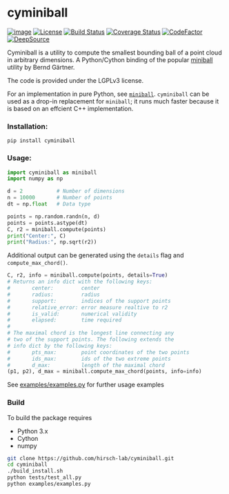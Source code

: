 # cyminiball

<!--https://raw.githubusercontent.com/yngvem/group-lasso/master/README.rst-->

<!--[![Downloads](https://pepy.tech/badge/cyminiball)](https://pepy.tech/project/cyminiball)-->
<!--https://pypistats.org/packages/cyminiball-->
[![image](https://img.shields.io/pypi/v/cyminiball.svg)](https://pypi.org/project/cyminiball/)
[![License](https://img.shields.io/pypi/l/cyminiball)](https://github.com/hirsch-lab/cyminiball/blob/main/LICENSE)
[![Build Status](https://travis-ci.org/hirsch-lab/cyminiball.svg?branch=main)](https://travis-ci.org/hirsch-lab/cyminiball)
[![Coverage Status](https://coveralls.io/repos/github/hirsch-lab/cyminiball/badge.svg?branch=main)](https://coveralls.io/github/hirsch-lab/cyminiball?branch=main)
[![CodeFactor](https://www.codefactor.io/repository/github/hirsch-lab/cyminiball/badge)](https://www.codefactor.io/repository/github/hirsch-lab/cyminiball)
[![DeepSource](https://deepsource.io/gh/hirsch-lab/cyminiball.svg/?label=active+issues)](https://deepsource.io/gh/hirsch-lab/cyminiball/?ref=repository-badge)


Cyminiball is a utility to compute the smallest bounding ball of a point cloud in arbitrary dimensions. A Python/Cython binding of the popular [miniball](https://people.inf.ethz.ch/gaertner/subdir/software/miniball.html) utility by Bernd Gärtner.

The code is provided under the LGPLv3 license.

For an implementation in pure Python, see [`miniball`](https://pypi.org/project/miniball/). `cyminiball` can be used as a drop-in replacement for `miniball`; it runs much faster because it is based on an effcient C++ implementation.

### Installation:

    pip install cyminiball

### Usage:

```python
import cyminiball as miniball
import numpy as np

d = 2           # Number of dimensions
n = 10000       # Number of points
dt = np.float   # Data type

points = np.random.randn(n, d)
points = points.astype(dt)
C, r2 = miniball.compute(points)
print("Center:", C)
print("Radius:", np.sqrt(r2))
```

Additional output can be generated using the `details` flag and `compute_max_chord()`.

```python
C, r2, info = miniball.compute(points, details=True)
# Returns an info dict with the following keys:
#       center:         center
#       radius:         radius
#       support:        indices of the support points
#       relative_error: error measure realtive to r2
#       is_valid:       numerical validity
#       elapsed:        time required
#
# The maximal chord is the longest line connecting any
# two of the support points. The following extends the
# info dict by the following keys:
#       pts_max:        point coordinates of the two points
#       ids_max:        ids of the two extreme points
#       d_max:          length of the maximal chord
(p1, p2), d_max = miniball.compute_max_chord(points, info=info)
```

See [examples/examples.py](https://github.com/hirsch-lab/cyminiball) for further usage examples

### Build

To build the package requires

- Python 3.x
- Cython
- numpy

```bash
git clone https://github.com/hirsch-lab/cyminiball.git
cd cyminiball
./build_install.sh
python tests/test_all.py
python examples/examples.py
```
